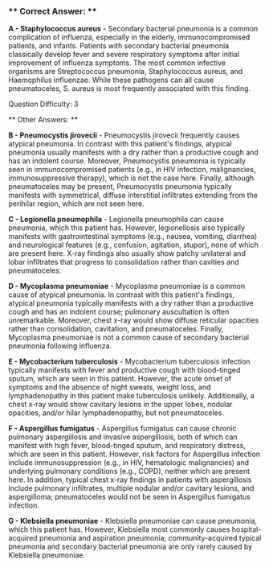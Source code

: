 ### ** Correct Answer: **

**A - Staphylococcus aureus** - Secondary bacterial pneumonia is a common complication of influenza, especially in the elderly, immunocompromised patients, and infants. Patients with secondary bacterial pneumonia classically develop fever and severe respiratory symptoms after initial improvement of influenza symptoms. The most common infective organisms are Streptococcus pneumonia, Staphylococcus aureus, and Haemophilus influenzae. While these pathogens can all cause pneumatoceles, S. aureus is most frequently associated with this finding.

Question Difficulty: 3

** Other Answers: **

**B - Pneumocystis jirovecii** - Pneumocystis jirovecii frequently causes atypical pneumonia. In contrast with this patient's findings, atypical pneumonia usually manifests with a dry rather than a productive cough and has an indolent course. Moreover, Pneumocystis pneumonia is typically seen in immunocompromised patients (e.g., in HIV infection, malignancies, immunosuppressive therapy), which is not the case here. Finally, although pneumatoceles may be present, Pneumocystis pneumonia typically manifests with symmetrical, diffuse interstitial infiltrates extending from the perihilar region, which are not seen here.

**C - Legionella pneumophila** - Legionella pneumophila can cause pneumonia, which this patient has. However, legionellosis also typically manifests with gastrointestinal symptoms (e.g., nausea, vomiting, diarrhea) and neurological features (e.g., confusion, agitation, stupor), none of which are present here. X-ray findings also usually show patchy unilateral and lobar infiltrates that progress to consolidation rather than cavities and pneumatoceles.

**D - Mycoplasma pneumoniae** - Mycoplasma pneumoniae is a common cause of atypical pneumonia. In contrast with this patient's findings, atypical pneumonia typically manifests with a dry rather than a productive cough and has an indolent course; pulmonary auscultation is often unremarkable. Moreover, chest x-ray would show diffuse reticular opacities rather than consolidation, cavitation, and pneumatoceles. Finally, Mycoplasma pneumoniae is not a common cause of secondary bacterial pneumonia following influenza.

**E - Mycobacterium tuberculosis** - Mycobacterium tuberculosis infection typically manifests with fever and productive cough with blood-tinged sputum, which are seen in this patient. However, the acute onset of symptoms and the absence of night sweats, weight loss, and lymphadenopathy in this patient make tuberculosis unlikely. Additionally, a chest x-ray would show cavitary lesions in the upper lobes, nodular opacities, and/or hilar lymphadenopathy, but not pneumatoceles.

**F - Aspergillus fumigatus** - Aspergillus fumigatus can cause chronic pulmonary aspergillosis and invasive aspergillosis, both of which can manifest with high fever, blood-tinged sputum, and respiratory distress, which are seen in this patient. However, risk factors for Aspergillus infection include immunosuppression (e.g., in HIV, hematologic malignancies) and underlying pulmonary conditions (e.g., COPD), neither which are present here. In addition, typical chest x-ray findings in patients with aspergillosis include pulmonary infiltrates, multiple nodular and/or cavitary lesions, and aspergilloma; pneumatoceles would not be seen in Aspergillus fumigatus infection.

**G - Klebsiella pneumoniae** - Klebsiella pneumoniae can cause pneumonia, which this patient has. However, Klebsiella most commonly causes hospital-acquired pneumonia and aspiration pneumonia; community-acquired typical pneumonia and secondary bacterial pneumonia are only rarely caused by Klebsiella pneumoniae.

